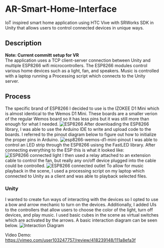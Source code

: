 # AR-Smart-Home-Interface
IoT inspired smart home application using HTC Vive with SRWorks SDK in Unity that allows users to control connected devices in unique ways.
## Description
**Note: Current committ setup for VR**  
The application uses a TCP client-server connection between Unity and multiple ESP8266 wifi microcontrollers. The ESP8266 modules control various home devices such as a light, fan, and speakers. Music is controlled with a laptop running a Processing script which connects to the Unity server.
## Process
The specific brand of ESP8266 I decided to use is the IZOKEE D1 Mini which is almost identical to the Wemos D1 Mini. These boards are a smaller verion of the regular Wemos board so it has less pins but it was still more than enough for what I needed.
![ESP8266](https://user-images.githubusercontent.com/49736223/81871421-fdf8cb00-9534-11ea-89e5-934cbad8721a.jpg)
After downloading the ESP8266 library, I was able to use the Arduino IDE to write and upload code to the boards. I referred to the pinout diagram below to figure out how to initialize the proper pins in Arduino.
![esp8266-wemos-d1-mini-pinout](https://user-images.githubusercontent.com/49736223/81872215-99d70680-9536-11ea-88b0-b57f3d3ddd9c.png)
I was able to control an LED strip through the ESP8266 usisng the FastLED library. After connecting everything to the ESP this is what it looked like:
![ESP8266 connected light](https://user-images.githubusercontent.com/49736223/81871415-f89b8080-9534-11ea-8f06-b4b046929f02.jpg)
I then used a relay attached to an extension cable to control the fan, but really any on/off device plugged into the cable could be controlled.
![ESP8266 connected outlet](https://user-images.githubusercontent.com/49736223/81871365-e7527400-9534-11ea-88c3-374f05223592.jpg)
To allow for music playback in the scene, I used a processing script on my laptop which connected to Unity as a client and was able to playback selected files.
### Unity
I wanted to create fun ways of interacting with the devices so I opted to use a bow and arrow mechanic to turn on the devices. Additionally, I added UIs to the controllers that allow users to choose the color of the light, turn off devices, and play music. I used basic cubes in the scene as virtual switches which are activated by the arrows. A basic interaction diagram can be seen below.
![Interaction Diagram](https://user-images.githubusercontent.com/49736223/81879016-c3982980-9546-11ea-9d1e-3be6ad5bfeb1.png)

Video Demo:
https://vimeo.com/user103247757/review/418239148/111a8efa3f


